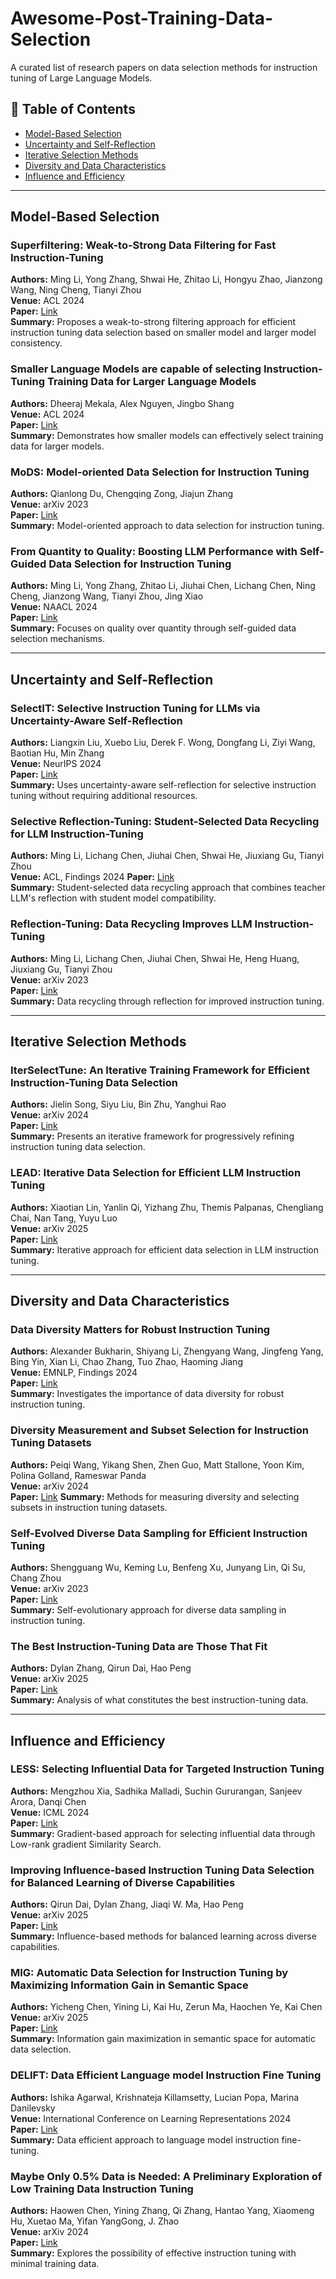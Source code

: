 # Awesome-Post-Training-Data-Selection

A curated list of research papers on data selection methods for instruction tuning of Large Language Models.

## 📑 Table of Contents
- [Model-Based Selection](#model-based-selection)
- [Uncertainty and Self-Reflection](#uncertainty-and-self-reflection) 
- [Iterative Selection Methods](#iterative-selection-methods)
- [Diversity and Data Characteristics](#diversity-and-data-characteristics)
- [Influence and Efficiency](#influence-and-efficiency)

---

## Model-Based Selection

### Superfiltering: Weak-to-Strong Data Filtering for Fast Instruction-Tuning
**Authors:** Ming Li, Yong Zhang, Shwai He, Zhitao Li, Hongyu Zhao, Jianzong Wang, Ning Cheng, Tianyi Zhou  
**Venue:** ACL 2024  
**Paper:** [Link](https://aclanthology.org/2024.acl-long.769.pdf)  
**Summary:** Proposes a weak-to-strong filtering approach for efficient instruction tuning data selection based on smaller model and larger model consistency.

### Smaller Language Models are capable of selecting Instruction-Tuning Training Data for Larger Language Models
**Authors:** Dheeraj Mekala, Alex Nguyen, Jingbo Shang  
**Venue:** ACL 2024  
**Paper:** [Link](https://aclanthology.org/2024.findings-acl.623.pdf)  
**Summary:** Demonstrates how smaller models can effectively select training data for larger models.

### MoDS: Model-oriented Data Selection for Instruction Tuning
**Authors:** Qianlong Du, Chengqing Zong, Jiajun Zhang  
**Venue:** arXiv 2023  
**Paper:** [Link](https://arxiv.org/pdf/2311.15653)  
**Summary:** Model-oriented approach to data selection for instruction tuning.

### From Quantity to Quality: Boosting LLM Performance with Self-Guided Data Selection for Instruction Tuning
**Authors:** Ming Li, Yong Zhang, Zhitao Li, Jiuhai Chen, Lichang Chen, Ning Cheng, Jianzong Wang, Tianyi Zhou, Jing Xiao  
**Venue:** NAACL 2024  
**Paper:** [Link](https://aclanthology.org/2024.naacl-long.421.pdf)  
**Summary:** Focuses on quality over quantity through self-guided data selection mechanisms.

---

## Uncertainty and Self-Reflection

### SelectIT: Selective Instruction Tuning for LLMs via Uncertainty-Aware Self-Reflection
**Authors:** Liangxin Liu, Xuebo Liu, Derek F. Wong, Dongfang Li, Ziyi Wang, Baotian Hu, Min Zhang  
**Venue:** NeurIPS 2024  
**Paper:** [Link](https://arxiv.org/pdf/2402.16705)  
**Summary:** Uses uncertainty-aware self-reflection for selective instruction tuning without requiring additional resources.

### Selective Reflection-Tuning: Student-Selected Data Recycling for LLM Instruction-Tuning
**Authors:** Ming Li, Lichang Chen, Jiuhai Chen, Shwai He, Jiuxiang Gu, Tianyi Zhou  
**Venue:** ACL, Findings 2024
**Paper:** [Link](https://arxiv.org/pdf/2402.10110)  
**Summary:** Student-selected data recycling approach that combines teacher LLM's reflection with student model compatibility.

### Reflection-Tuning: Data Recycling Improves LLM Instruction-Tuning
**Authors:** Ming Li, Lichang Chen, Jiuhai Chen, Shwai He, Heng Huang, Jiuxiang Gu, Tianyi Zhou  
**Venue:** arXiv 2023  
**Paper:** [Link](https://arxiv.org/pdf/2310.11716)  
**Summary:** Data recycling through reflection for improved instruction tuning.

---

## Iterative Selection Methods

### IterSelectTune: An Iterative Training Framework for Efficient Instruction-Tuning Data Selection
**Authors:** Jielin Song, Siyu Liu, Bin Zhu, Yanghui Rao  
**Venue:** arXiv 2024  
**Paper:** [Link](https://arxiv.org/pdf/2410.13464)  
**Summary:** Presents an iterative framework for progressively refining instruction tuning data selection.

### LEAD: Iterative Data Selection for Efficient LLM Instruction Tuning
**Authors:** Xiaotian Lin, Yanlin Qi, Yizhang Zhu, Themis Palpanas, Chengliang Chai, Nan Tang, Yuyu Luo  
**Venue:** arXiv 2025  
**Paper:** [Link](https://arxiv.org/abs/2503.00186)  
**Summary:** Iterative approach for efficient data selection in LLM instruction tuning.

---

## Diversity and Data Characteristics

### Data Diversity Matters for Robust Instruction Tuning
**Authors:** Alexander Bukharin, Shiyang Li, Zhengyang Wang, Jingfeng Yang, Bing Yin, Xian Li, Chao Zhang, Tuo Zhao, Haoming Jiang  
**Venue:** EMNLP, Findings 2024  
**Paper:** [Link](https://aclanthology.org/2024.findings-emnlp.195.pdf)  
**Summary:** Investigates the importance of data diversity for robust instruction tuning.

### Diversity Measurement and Subset Selection for Instruction Tuning Datasets
**Authors:** Peiqi Wang, Yikang Shen, Zhen Guo, Matt Stallone, Yoon Kim, Polina Golland, Rameswar Panda  
**Venue:** arXiv 2024  
**Paper:** [Link]([https://arxiv.org/abs/2402.05103](https://arxiv.org/pdf/2402.02318))  
**Summary:** Methods for measuring diversity and selecting subsets in instruction tuning datasets.

### Self-Evolved Diverse Data Sampling for Efficient Instruction Tuning
**Authors:** Shengguang Wu, Keming Lu, Benfeng Xu, Junyang Lin, Qi Su, Chang Zhou  
**Venue:** arXiv 2023  
**Paper:** [Link](https://arxiv.org/pdf/2311.08182)  
**Summary:** Self-evolutionary approach for diverse data sampling in instruction tuning.

### The Best Instruction-Tuning Data are Those That Fit
**Authors:** Dylan Zhang, Qirun Dai, Hao Peng  
**Venue:** arXiv 2025  
**Paper:** [Link](https://arxiv.org/pdf/2502.04194)  
**Summary:** Analysis of what constitutes the best instruction-tuning data.

---

## Influence and Efficiency

### LESS: Selecting Influential Data for Targeted Instruction Tuning
**Authors:** Mengzhou Xia, Sadhika Malladi, Suchin Gururangan, Sanjeev Arora, Danqi Chen  
**Venue:** ICML 2024  
**Paper:** [Link](https://arxiv.org/pdf/2402.04333)  
**Summary:** Gradient-based approach for selecting influential data through Low-rank gradient Similarity Search.

### Improving Influence-based Instruction Tuning Data Selection for Balanced Learning of Diverse Capabilities
**Authors:** Qirun Dai, Dylan Zhang, Jiaqi W. Ma, Hao Peng  
**Venue:** arXiv 2025  
**Paper:** [Link](https://arxiv.org/pdf/2501.12147)  
**Summary:** Influence-based methods for balanced learning across diverse capabilities.

### MIG: Automatic Data Selection for Instruction Tuning by Maximizing Information Gain in Semantic Space
**Authors:** Yicheng Chen, Yining Li, Kai Hu, Zerun Ma, Haochen Ye, Kai Chen  
**Venue:** arXiv 2025  
**Paper:** [Link](https://arxiv.org/pdf/2504.13835)  
**Summary:** Information gain maximization in semantic space for automatic data selection.

### DELIFT: Data Efficient Language model Instruction Fine Tuning
**Authors:** Ishika Agarwal, Krishnateja Killamsetty, Lucian Popa, Marina Danilevsky  
**Venue:** International Conference on Learning Representations 2024  
**Paper:** [Link](https://arxiv.org/pdf/2411.04425)  
**Summary:** Data efficient approach to language model instruction fine-tuning.

### Maybe Only 0.5% Data is Needed: A Preliminary Exploration of Low Training Data Instruction Tuning
**Authors:** Haowen Chen, Yining Zhang, Qi Zhang, Hantao Yang, Xiaomeng Hu, Xuetao Ma, Yifan YangGong, J. Zhao  
**Venue:** arXiv 2024  
**Paper:** [Link](https://arxiv.org/pdf/2305.09246)  
**Summary:** Explores the possibility of effective instruction tuning with minimal training data.
